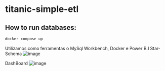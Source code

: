 # titanic-simple-etl

## How to run databases:
```md
docker compose up
```
Utilizamos como ferramentas o MySql Workbench, Docker e Power B.I
Star-Schema
![image](https://github.com/MateusCPassos/trabalhoDeBi/assets/114762029/5db2c2bc-16d0-4451-a16f-931e658c637c)

DashBoard
![image](https://github.com/MateusCPassos/trabalhoDeBi/assets/114762029/db0cd8bc-ba5e-4826-aba8-702f875efbad)


